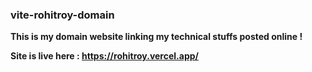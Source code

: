 <h3>vite-rohitroy-domain</h3>

<b>This is my domain website linking my technical stuffs posted online !</b>

<b>Site is live here : https://rohitroy.vercel.app/</b>
